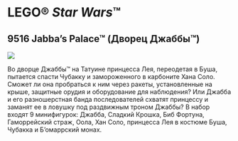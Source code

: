 # LEGO® *Star Wars*™

## 9516 Jabba’s Palace™ (Дворец Джаббы™)

![](https://www.lego.com/cdn/product-assets/product.img.pri/9516_prod.jpg)

Во дворце Джаббы™ на Татуине принцесса Лея, переодетая в Буша, пытается спасти Чубакку и замороженного в карбоните Хана Соло. Сможет ли она пробраться к ним через ракеты, установленные на крыше, защитные орудия и оборудование для наблюдения? Или Джабба и его разношерстная банда последователей схватят принцессу и заманят ее в ловушку под раздвижным троном Джаббы? В набор входят 9 минифигурок: Джабба, Сладкий Крошка, Биб Фортуна, Гаморрейский страж, Оола, Хан Соло, принцесса Лея в костюме Буша, Чубакка и Б’омаррский монах.